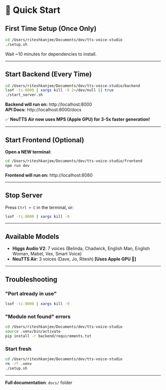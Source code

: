 # 🚀 Quick Start

## First Time Setup (Once Only)

```bash
cd /Users/riteshkanjee/Documents/dev/tts-voice-studio
./setup.sh
```

Wait ~10 minutes for dependencies to install.

---

## Start Backend (Every Time)

```bash
cd /Users/riteshkanjee/Documents/dev/tts-voice-studio/backend
lsof -ti:8000 | xargs kill -9 2>/dev/null || true
./start_server.sh
```

**Backend will run on:** http://localhost:8000  
**API Docs:** http://localhost:8000/docs

✅ **NeuTTS Air now uses MPS (Apple GPU) for 3-5x faster generation!**

---

## Start Frontend (Optional)

**Open a NEW terminal:**

```bash
cd /Users/riteshkanjee/Documents/dev/tts-voice-studio/frontend
npm run dev
```

**Frontend will run on:** http://localhost:8080

---

## Stop Server

Press `Ctrl + C` in the terminal, or:

```bash
lsof -ti:8000 | xargs kill -9
```

---

## Available Models

- **Higgs Audio V2**: 7 voices (Belinda, Chadwick, English Man, English Woman, Mabel, Vex, Smart Voice)
- **NeuTTS Air**: 3 voices (Dave, Jo, Ritesh) **[Uses Apple GPU 🚀]**

---

## Troubleshooting

### "Port already in use"
```bash
lsof -ti:8000 | xargs kill -9
```

### "Module not found" errors
```bash
cd /Users/riteshkanjee/Documents/dev/tts-voice-studio
source .venv/bin/activate
pip install -r backend/requirements.txt
```

### Start fresh
```bash
cd /Users/riteshkanjee/Documents/dev/tts-voice-studio
rm -rf .venv
./setup.sh
```

---

**Full documentation**: `docs/` folder

